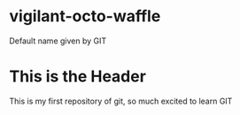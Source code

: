 # vigilant-octo-waffle
Default name given by GIT

# This is the Header
This is my first repository of git, so much excited to learn GIT
